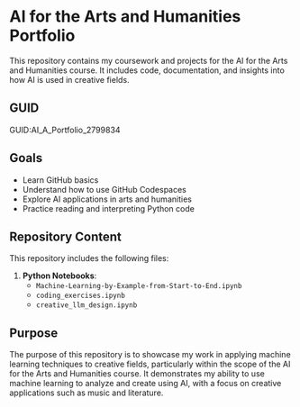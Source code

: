 # AI for the Arts and Humanities Portfolio

This repository contains my coursework and projects for the AI for the Arts and Humanities course. It includes code, documentation, and insights into how AI is used in creative fields.

## GUID
GUID:AI_A_Portfolio_2799834

## Goals

- Learn GitHub basics
- Understand how to use GitHub Codespaces
- Explore AI applications in arts and humanities
- Practice reading and interpreting Python code

## Repository Content

This repository includes the following files:

1. **Python Notebooks**:
   - `Machine-Learning-by-Example-from-Start-to-End.ipynb`
   - `coding_exercises.ipynb`
   - `creative_llm_design.ipynb`

## Purpose

The purpose of this repository is to showcase my work in applying machine learning techniques to creative fields, particularly within the scope of the AI for the Arts and Humanities course. It demonstrates my ability to use machine learning to analyze and create using AI, with a focus on creative applications such as music and literature.

